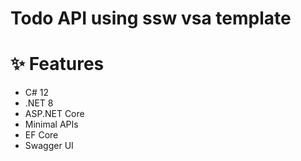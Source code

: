 # Todo API using ssw vsa template

# ✨ Features

- C# 12
- .NET 8
- ASP.NET Core
- Minimal APIs
- EF Core
- Swagger UI
